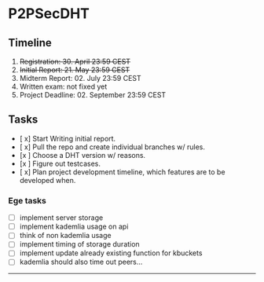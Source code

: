 # P2PSecDHT

## Timeline 
1. <del>Registration: 30. April 23:59 CEST</del>
2. <del>Initial Report: 21. May 23:59 CEST</del>
3. Midterm Report: 02. July 23:59 CEST
4. Written exam: not fixed yet
5. Project Deadline: 02. September 23:59 CEST

## Tasks 
- [ x] Start Writing initial report.
- [ x] Pull the repo and create individual branches w/ rules.
- [x ] Choose a DHT version w/ reasons. 
- [x ] Figure out testcases. 
- [ x] Plan project development timeline, which features are to be developed when. 

 ### Ege tasks 
- [ ] implement server storage 
- [ ] implement kademlia usage on api
- [ ] think of non kademlia usage
- [ ] implement timing of storage duration 
- [ ] implement update already existing function for kbuckets 
- [ ] kademlia should also time out peers... 

***
